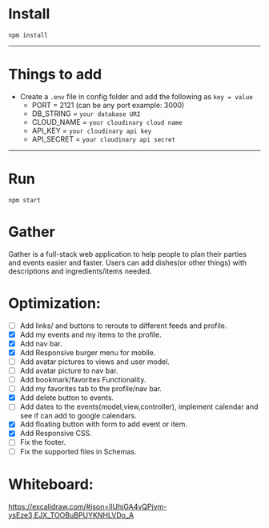 # Install

`npm install`

---

# Things to add

- Create a `.env` file in config folder and add the following as `key = value`
  - PORT = 2121 (can be any port example: 3000)
  - DB_STRING = `your database URI`
  - CLOUD_NAME = `your cloudinary cloud name`
  - API_KEY = `your cloudinary api key`
  - API_SECRET = `your cloudinary api secret`

---

# Run

`npm start`
# Gather
<!-- ![preppLogo](https://user-images.githubusercontent.com/67973604/194168057-c3d3e61e-aa25-486b-ae90-de607c4037fe.gif) -->

Gather is a full-stack web application to help people to plan their parties and events easier and faster.
Users can add dishes(or other things) with descriptions and ingredients/items needed.

 # Optimization:
- [ ] Add links/ and buttons to reroute to different feeds and profile.
- [x] Add my events and my items to the profile.
- [x] Add nav bar.
- [x] Add Responsive burger menu for mobile.
- [ ] Add avatar pictures to views and user model.
- [ ] Add avatar picture to nav bar.
- [ ] Add bookmark/favorites Functionality.
- [ ] Add my favorites tab to the profile/nav bar.
- [x] Add delete button to events.
- [ ] Add dates to the events(model,view,controller), implement calendar and see if can add to google calendars.
- [x] Add floating button with form to add event or item.
- [x] Add Responsive CSS.
- [ ] Fix the footer.
- [ ] Fix the supported files in Schemas.
# Whiteboard:

https://excalidraw.com/#json=IlUhiGA4vQPjym-ysEze3,EJX_TOOBuBPUYKNHLVDo_A
